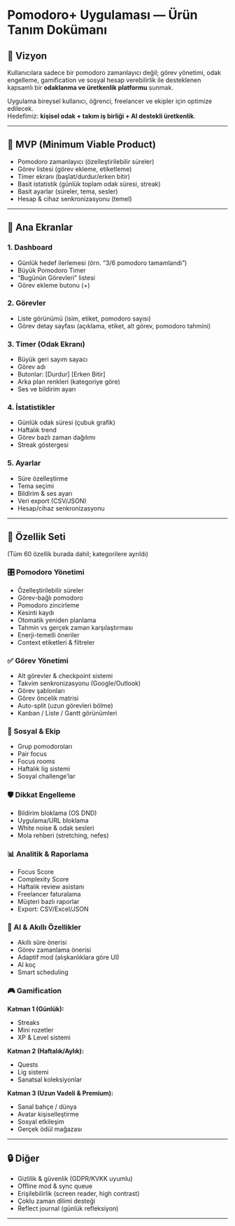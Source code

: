 # Pomodoro+ Uygulaması — Ürün Tanım Dokümanı

## 🎯 Vizyon
Kullanıcılara sadece bir pomodoro zamanlayıcı değil; görev yönetimi, odak engelleme, gamification ve sosyal hesap verebilirlik ile desteklenen kapsamlı bir **odaklanma ve üretkenlik platformu** sunmak.

Uygulama bireysel kullanıcı, öğrenci, freelancer ve ekipler için optimize edilecek.  
Hedefimiz: **kişisel odak + takım iş birliği + AI destekli üretkenlik**.

---

## 🚀 MVP (Minimum Viable Product)
- Pomodoro zamanlayıcı (özelleştirilebilir süreler)
- Görev listesi (görev ekleme, etiketleme)
- Timer ekranı (başlat/durdur/erken bitir)
- Basit istatistik (günlük toplam odak süresi, streak)
- Basit ayarlar (süreler, tema, sesler)
- Hesap & cihaz senkronizasyonu (temel)

---

## 📱 Ana Ekranlar

### 1. Dashboard
- Günlük hedef ilerlemesi (örn. “3/6 pomodoro tamamlandı”)
- Büyük Pomodoro Timer
- “Bugünün Görevleri” listesi
- Görev ekleme butonu (+)

### 2. Görevler
- Liste görünümü (isim, etiket, pomodoro sayısı)
- Görev detay sayfası (açıklama, etiket, alt görev, pomodoro tahmini)

### 3. Timer (Odak Ekranı)
- Büyük geri sayım sayacı
- Görev adı
- Butonlar: [Durdur] [Erken Bitir]
- Arka plan renkleri (kategoriye göre)
- Ses ve bildirim ayarı

### 4. İstatistikler
- Günlük odak süresi (çubuk grafik)
- Haftalık trend
- Görev bazlı zaman dağılımı
- Streak göstergesi

### 5. Ayarlar
- Süre özelleştirme
- Tema seçimi
- Bildirim & ses ayarı
- Veri export (CSV/JSON)
- Hesap/cihaz senkronizasyonu

---

## 🔑 Özellik Seti
(Tüm 60 özellik burada dahil; kategorilere ayrıldı)

### 🎛 Pomodoro Yönetimi
- Özelleştirilebilir süreler
- Görev-bağlı pomodoro
- Pomodoro zincirleme
- Kesinti kaydı
- Otomatik yeniden planlama
- Tahmin vs gerçek zaman karşılaştırması
- Enerji-temelli öneriler
- Context etiketleri & filtreler

### ✅ Görev Yönetimi
- Alt görevler & checkpoint sistemi
- Takvim senkronizasyonu (Google/Outlook)
- Görev şablonları
- Görev öncelik matrisi
- Auto-split (uzun görevleri bölme)
- Kanban / Liste / Gantt görünümleri

### 👥 Sosyal & Ekip
- Grup pomodoroları
- Pair focus
- Focus rooms
- Haftalık lig sistemi
- Sosyal challenge’lar

### 🛡️ Dikkat Engelleme
- Bildirim bloklama (OS DND)
- Uygulama/URL bloklama
- White noise & odak sesleri
- Mola rehberi (stretching, nefes)

### 📊 Analitik & Raporlama
- Focus Score
- Complexity Score
- Haftalık review asistanı
- Freelancer faturalama
- Müşteri bazlı raporlar
- Export: CSV/Excel/JSON

### 🤖 AI & Akıllı Özellikler
- Akıllı süre önerisi
- Görev zamanlama önerisi
- Adaptif mod (alışkanlıklara göre UI)
- AI koç
- Smart scheduling

### 🎮 Gamification
**Katman 1 (Günlük):**
- Streaks
- Mini rozetler
- XP & Level sistemi  

**Katman 2 (Haftalık/Aylık):**
- Quests
- Lig sistemi
- Sanatsal koleksiyonlar  

**Katman 3 (Uzun Vadeli & Premium):**
- Sanal bahçe / dünya
- Avatar kişiselleştirme
- Sosyal etkileşim
- Gerçek ödül mağazası  

---

## 🔒 Diğer
- Gizlilik & güvenlik (GDPR/KVKK uyumlu)
- Offline mod & sync queue
- Erişilebilirlik (screen reader, high contrast)
- Çoklu zaman dilimi desteği
- Reflect journal (günlük refleksiyon)

---
